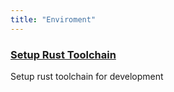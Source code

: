 ```yaml
---
title: "Enviroment"
---
```


<div class="docs-card-container">
   <div class="row row-cols-1 row-cols-md-3a g-4">
      <div class="col">
         <div class="card card-body h-100 d-flex flex-column" >
            <a href="/builders/tutorials/rust_setup" class="card-title card-link stretched-link">
               <h3>Setup Rust Toolchain</h3>
            </a>
            <p class="card-text">Setup rust toolchain for development</p>
         </div>
      </div>
   </div>
</div>
